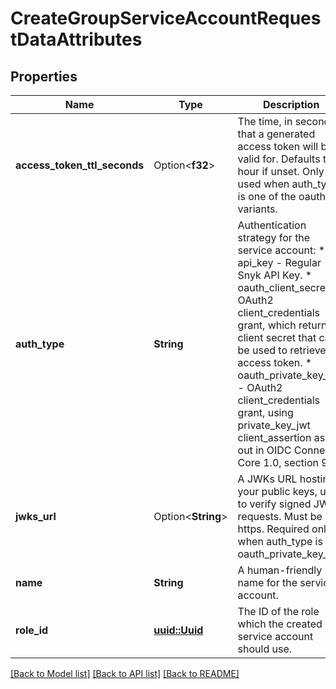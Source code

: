 # CreateGroupServiceAccountRequestDataAttributes

## Properties

Name | Type | Description | Notes
------------ | ------------- | ------------- | -------------
**access_token_ttl_seconds** | Option<**f32**> | The time, in seconds, that a generated access token will be valid for. Defaults to 1 hour if unset. Only used when auth_type is one of the oauth_* variants. | [optional]
**auth_type** | **String** | Authentication strategy for the service account:   * api_key - Regular Snyk API Key.   * oauth_client_secret - OAuth2 client_credentials grant, which returns a client secret that can be used to retrieve an access token.   * oauth_private_key_jwt - OAuth2 client_credentials grant, using private_key_jwt client_assertion as laid out in OIDC Connect Core 1.0, section 9. | 
**jwks_url** | Option<**String**> | A JWKs URL hosting your public keys, used to verify signed JWT requests. Must be https. Required only when auth_type is oauth_private_key_jwt. | [optional]
**name** | **String** | A human-friendly name for the service account. | 
**role_id** | [**uuid::Uuid**](uuid::Uuid.md) | The ID of the role which the created service account should use. | 

[[Back to Model list]](../README.md#documentation-for-models) [[Back to API list]](../README.md#documentation-for-api-endpoints) [[Back to README]](../README.md)


